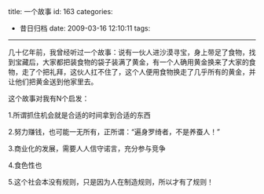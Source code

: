 title: 一个故事
id: 163
categories:
  - 昔日归档
date: 2009-03-16 12:10:11
tags:
---

几十亿年前，我曾经听过一个故事：说有一伙人进沙漠寻宝，身上带足了食物，找到宝藏后，大家都把装食物的袋子装满了黄金，有一个人确用黄金换来了大家的食物，走了个把礼拜，这伙人扛不住了，这个人便用食物换走了几乎所有的黄金，并让他们把黄金送到他家里去。

这个故事对我有N个启发：

1.所谓抓住机会就是合适的时间拿到合适的东西

2.努力赚钱，也可能一无所有，正所谓：“遍身罗绮者，不是养蚕人！”

3.商业化的发展，需要人人信守诺言，充分参与竞争

4.食色性也

5.这个社会本没有规则，只是因为人在制造规则，所以才有了规则！